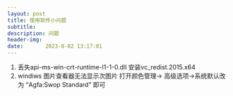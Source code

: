 ```yaml
---
layout: post
title: 使用软件小问题
subtitle: 
description: 问题
header-img: 
date:       2023-8-02 13:17:01
---
```

1. 丢失api-ms-win-crt-runtime-l1-1-0.dll
安装vc_redist.2015.x64
2. windiws 图片查看器无法显示次图片
打开颜色管理-> 高级选项->系统默认改为 “Agfa:Swop Standard” 即可